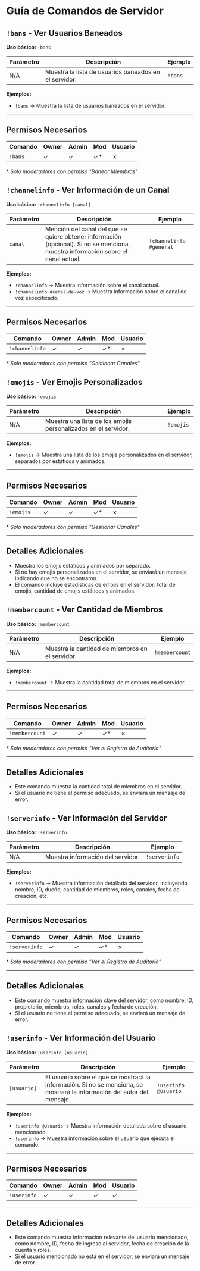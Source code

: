 # Guía de Comandos de Servidor

## `!bans` - Ver Usuarios Baneados

**Uso básico:** `!bans`

| Parámetro   | Descripción                                     | Ejemplo                |
|-------------|-------------------------------------------------|------------------------|
| N/A         | Muestra la lista de usuarios baneados en el servidor. | `!bans`                |

**Ejemplos:**

- `!bans` → Muestra la lista de usuarios baneados en el servidor.

---

## Permisos Necesarios

| Comando   | Owner | Admin | Mod | Usuario |
|-----------|-------|-------|-----|---------|
| `!bans`   | ✓     | ✓     | ✓*  | ✗       |

\* *Solo moderadores con permiso "Banear Miembros"*

## `!channelinfo` - Ver Información de un Canal

**Uso básico:** `!channelinfo [canal]`

| Parámetro   | Descripción                                      | Ejemplo                    |
|-------------|--------------------------------------------------|----------------------------|
| `canal`     | Mención del canal del que se quiere obtener información (opcional). Si no se menciona, muestra información sobre el canal actual. | `!channelinfo #general`    |

**Ejemplos:**

- `!channelinfo` → Muestra información sobre el canal actual.  
- `!channelinfo #canal-de-voz` → Muestra información sobre el canal de voz especificado.

---

## Permisos Necesarios

| Comando         | Owner | Admin | Mod | Usuario |
|-----------------|-------|-------|-----|---------|
| `!channelinfo`  | ✓     | ✓     | ✓*  | ✗       |

\* *Solo moderadores con permiso "Gestionar Canales"*

## `!emojis` - Ver Emojis Personalizados

**Uso básico:** `!emojis`

| Parámetro   | Descripción                                      | Ejemplo                |
|-------------|--------------------------------------------------|------------------------|
| N/A         | Muestra una lista de los emojis personalizados en el servidor. | `!emojis`              |

**Ejemplos:**

- `!emojis` → Muestra una lista de los emojis personalizados en el servidor, separados por estáticos y animados.

---

## Permisos Necesarios

| Comando     | Owner | Admin | Mod | Usuario |
|-------------|-------|-------|-----|---------|
| `!emojis`   | ✓     | ✓     | ✓*  | ✗       |

\* *Solo moderadores con permiso "Gestionar Canales"*

---

## Detalles Adicionales

- Muestra los emojis estáticos y animados por separado.
- Si no hay emojis personalizados en el servidor, se enviará un mensaje indicando que no se encontraron.
- El comando incluye estadísticas de emojis en el servidor: total de emojis, cantidad de emojis estáticos y animados.

## `!membercount` - Ver Cantidad de Miembros

**Uso básico:** `!membercount`

| Parámetro   | Descripción                                      | Ejemplo                |
|-------------|--------------------------------------------------|------------------------|
| N/A         | Muestra la cantidad de miembros en el servidor.  | `!membercount`         |

**Ejemplos:**

- `!membercount` → Muestra la cantidad total de miembros en el servidor.

---

## Permisos Necesarios

| Comando       | Owner | Admin | Mod | Usuario |
|---------------|-------|-------|-----|---------|
| `!membercount` | ✓     | ✓     | ✓*  | ✗       |

\* *Solo moderadores con permiso "Ver el Registro de Auditoría"*

---

## Detalles Adicionales

- Este comando muestra la cantidad total de miembros en el servidor.
- Si el usuario no tiene el permiso adecuado, se enviará un mensaje de error.

## `!serverinfo` - Ver Información del Servidor

**Uso básico:** `!serverinfo`

| Parámetro   | Descripción                                      | Ejemplo                |
|-------------|--------------------------------------------------|------------------------|
| N/A         | Muestra información del servidor.                | `!serverinfo`          |

**Ejemplos:**

- `!serverinfo` → Muestra información detallada del servidor, incluyendo nombre, ID, dueño, cantidad de miembros, roles, canales, fecha de creación, etc.

---

## Permisos Necesarios

| Comando       | Owner | Admin | Mod | Usuario |
|---------------|-------|-------|-----|---------|
| `!serverinfo` | ✓     | ✓     | ✓*  | ✗       |

\* *Solo moderadores con permiso "Ver el Registro de Auditoría"*

---

## Detalles Adicionales

- Este comando muestra información clave del servidor, como nombre, ID, propietario, miembros, roles, canales y fecha de creación.
- Si el usuario no tiene el permiso adecuado, se enviará un mensaje de error.

## `!userinfo` - Ver Información del Usuario

**Uso básico:** `!userinfo [usuario]`

| Parámetro   | Descripción                                      | Ejemplo                |
|-------------|--------------------------------------------------|------------------------|
| `[usuario]` | El usuario sobre el que se mostrará la información. Si no se menciona, se mostrará la información del autor del mensaje. | `!userinfo @Usuario`  |

**Ejemplos:**

- `!userinfo @Usuario` → Muestra información detallada sobre el usuario mencionado.
- `!userinfo` → Muestra información sobre el usuario que ejecuta el comando.

---

## Permisos Necesarios

| Comando       | Owner | Admin | Mod | Usuario |
|---------------|-------|-------|-----|---------|
| `!userinfo`   | ✓     | ✓     | ✓   | ✓       |

---

## Detalles Adicionales

- Este comando muestra información relevante del usuario mencionado, como nombre, ID, fecha de ingreso al servidor, fecha de creación de la cuenta y roles.
- Si el usuario mencionado no está en el servidor, se enviará un mensaje de error.
